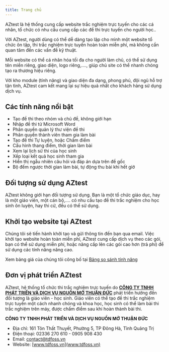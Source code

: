 ```yaml
---
title: Trang chủ
---
```


AZtest là hệ thống cung cấp website trắc nghiệm trực tuyến cho các cá nhân, tổ chức có nhu cầu cung cấp các đề thi trực tuyến cho người học.. 

Với AZtest, người dùng có thể dễ dàng tạo lập cho mình một website tổ chức ôn tập, thi trắc nghiệm trực tuyến hoàn toàn miễn phí, mà không cần quan tâm đến các vấn đề kỹ thuật. 

Mỗi website có thể cá nhân hóa tối đa cho người làm chủ, có thể sử dụng tên miền riêng, giao diện, logo riêng,...., giúp chủ site có thể nhanh chóng tạo ra thương hiệu riêng.

Với kho module (tính năng) và giao diện đa dạng, phong phú, đội ngũ hỗ trợ tận tình, AZtest cam kết mang lại sự hiệu quả nhất cho khách hàng sử dụng dịch vụ.

## Các tính năng nổi bật

- Tạo đề thi theo nhóm và chủ đề, không giới hạn
- Nhập đề thi từ Microsoft Word
- Phân quyền quản lý thư viện đề thi
- Phân quyền thành viên tham gia làm bài
- Tạo đề thi Tự luyện, hoặc Chấm điểm
- Cấu hình thang điểm, thời gian làm bài
- Xem lại lịch sử thi của học sinh
- Xếp loại kết quả học sinh tham gia
- Hiển thị ngẫu nhiên câu hỏi và đáp án dựa trên đề gốc
- Bộ đếm ngược thời gian làm bài, tự động thu bài khi hết giờ

## Đối tượng sử dụng AZtest
AZtest không giới hạn đối tượng sử dụng. Bạn là một tổ chức giáo dục, hay là một giáo viên, một cán bộ,.... có nhu cầu tạo đề thi trắc nghiệm cho học sinh ôn luyện, hay thi cử, đều có thể sử dụng.

## Khởi tạo website tại AZtest
Chúng tôi sẽ tiến hành khởi tạo và gửi thông tin đến bạn qua email. Việc khởi tạo website hoàn toàn miễn phí, AZtest cung cấp dịch vụ theo các gói, bạn có thể sử dụng miễn phí, hoặc nâng cấp lên các gói cao hơn (trả phí) để sử dụng các tính năng nâng cao. 

Xem bảng giá của chúng tôi công bố tại [Bảng so sánh tính năng](https://aztest.vn/bang-so-sanh-tinh-nang.html)

## Đơn vị phát triển AZtest
AZtest, hệ thống tổ chức thi trắc nghiệm trực tuyến do [**CÔNG TY TNHH PHÁT TRIỂN VÀ DỊCH VỤ NGUỒN MỞ THUẬN ĐỨC**](https://tdfoss.vn) phát triển hướng đến đối tượng là giáo viên - học sinh. Giáo viên có thể tạo đề thi trắc nghiệm trực tuyến một cách nhanh chóng và khoa học, học sinh có thể làm bài thi trắc nghiệm trên máy, được chấm điểm sau khi hoàn thành bài thi.

**CÔNG TY TNHH PHÁT TRIỂN VÀ DỊCH VỤ NGUỒN MỞ THUẬN ĐỨC**

- Địa chỉ: 161 Tôn Thất Thuyết, Phường 5, TP Đông Hà, Tỉnh Quảng Trị
- Điện thoại: 02336 270 610 - 0905 908 430
- Email: [contact@tdfoss.vn](mailto:contact@tdfoss.vn)
- Website: [www.tdfoss.vn](www.tdfoss.vn)
